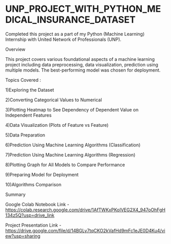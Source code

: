 # UNP_PROJECT_WITH_PYTHON_MEDICAL_INSURANCE_DATASET
Completed this project as a part of my Python (Machine Learning) Internship with United Network of Professionals (UNP).

Overview 

This project covers various foundational aspects of a machine learning project including data preprocessing, data visualization, prediction using multiple models. The best-performing model was chosen for deployment.

Topics Covered :

1)Exploring the Dataset

2)Converting Categorical Values to Numerical

3)Plotting Heatmap to See Dependency of Dependent Value on Independent Features

4)Data Visualization (Plots of Feature vs Feature)

5)Data Preparation

6)Prediction Using Machine Learning Algorithms (Classification)

7)Prediction Using Machine Learning Algorithms (Regression)

8)Plotting Graph for All Models to Compare Performance

9)Preparing Model for Deployment

10)Algorithms Comparison

Summary

Google Colab Notebook Link - https://colab.research.google.com/drive/1AfTWKxPKoIVEG2X4_947oOhFgH134z5Q?usp=drive_link 

Project Presentation Link - https://drive.google.com/file/d/14BGLy7tqCKO2kVafHd9mFc1eJE0D4Ku4/view?usp=sharing
